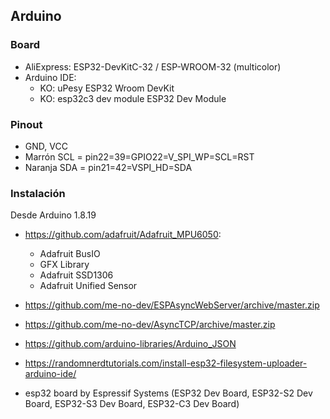 ## Arduino

### Board 

- AliExpress: ESP32-DevKitC-32 / ESP-WROOM-32 (multicolor)
- Arduino IDE: 
	- KO: uPesy ESP32 Wroom DevKit
	- KO: esp32c3 dev module
	ESP32 Dev Module

### Pinout
- GND, VCC
- Marrón SCL = pin22=39=GPIO22=V_SPI_WP=SCL=RST
- Naranja SDA = pin21=42=VSPI_HD=SDA

### Instalación

Desde Arduino 1.8.19

- https://github.com/adafruit/Adafruit_MPU6050: 
	- Adafruit BusIO
	- GFX Library
	- Adafruit SSD1306
	- Adafruit Unified Sensor

- https://github.com/me-no-dev/ESPAsyncWebServer/archive/master.zip

- https://github.com/me-no-dev/AsyncTCP/archive/master.zip

- https://github.com/arduino-libraries/Arduino_JSON

- https://randomnerdtutorials.com/install-esp32-filesystem-uploader-arduino-ide/

- esp32 board by Espressif Systems (ESP32 Dev Board, ESP32-S2 Dev Board, ESP32-S3 Dev Board, ESP32-C3 Dev Board)
